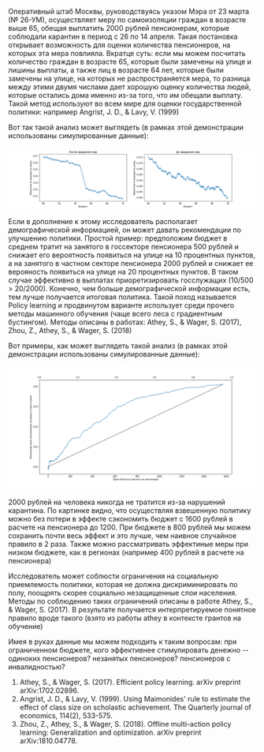 Оперативный штаб Москвы, руководствуясь указом Мэра от 23 марта (№ 26-УМ), осуществляет меру по самоизоляции граждан в возрасте выше 65, обещая выплатить 2000 рублей пенсионерам, которые соблюдали карантин в период с 26 по 14 апреля. Такая постановка открывает возможность для оценки количества пенсионеров, на которых эта мера повлияла. Вкратце суть: если мы можем посчитать количество граждан в возрасте 65, которые были замечены на улице и лишины выплаты, а также лиц в возрасте 64 лет, которые были замечены на улице, на которых не распространяется мера, то разница между этими двумя числами дает хорошую оценку количества людей, которые остались дома именно из-за того, что им обещали выплату. Такой метод используют во всем мире для оценки государственной политики: например Angrist, J. D., & Lavy, V. (1999)

Вот так такой анализ может выглядеть (в рамках этой демонстрации использованы симулированные данные):

![Regression Discontinuity](/regression_discontinuity.png)

Если в дополнение к этому исследователь располагает демографической информацией, он может давать рекомендации по улучшению политики. Простой пример: предположим бюджет в среднем тратит на занятого в госсекторе пенсионера 500 рублей и снижает его вероятность появиться на улице на 10 процентных пунктов, а на занятого в частном секторе пенсионера 2000 рублей и снижает ее верояность появиться на улице на 20 процентных пунктов. В таком случае эффективно в выплатах приоретизировать госслужащих (10/500 > 20/2000). Конечно, чем больше демографической информации есть, тем лучше получается итоговая политика. Такой поход называется Policy learning и продвинутом варианте использует среди прочего методы машинного обучения (чаще всего леса с градиентным бустингом). Методы описаны в работах: Athey, S., & Wager, S. (2017), Zhou, Z., Athey, S., & Wager, S. (2018)

Вот примеры, как может выглядеть такой анализ (в рамках этой демонстрации использованы симулированные данные):

![Regression Discontinuity](/uplift.png)

2000 рублей на человека никогда не тратится из-за нарушений карантина. По картинке видно, что осуществляя взвешенную политику можно без потери в эффекте сэкономить бюджет с 1600 рублей  в расчете на пенсионера до 1200. При бюджете в 800 рублей мы можем сохранить почти весь эффект и это лучше, чем наивное случайное правило в 2 раза. Также можно рассматривать эффектиные меры при низком бюджете, как в регионах (например 400 рублей в расчете на пенсионера)

Исследователь может соблюсти ограничения на социальную приемлемость политики, которая не должна дискриминировать по полу, поощрять скорее социально незащищенные слои населения. Методы по соблюдению таких ограничений описаны в работе Athey, S., & Wager, S. (2017). В результате получается интерпретируемое понятное правило вроде такого (взято из работы athey в контексте грантов на обучение)

Имея в руках данные мы можем подходить к таким вопросам: при ограниченном бюджете, кого эффективнее стимулировать денежно -- одиноких пенсионеров? незанятых пенсионеров? пенсионеров с инвалидностью?


1. Athey, S., & Wager, S. (2017). Efficient policy learning. arXiv preprint arXiv:1702.02896.
2. Angrist, J. D., & Lavy, V. (1999). Using Maimonides' rule to estimate the effect of class size on scholastic achievement. The Quarterly journal of economics, 114(2), 533-575.
3. Zhou, Z., Athey, S., & Wager, S. (2018). Offline multi-action policy learning: Generalization and optimization. arXiv preprint arXiv:1810.04778.
